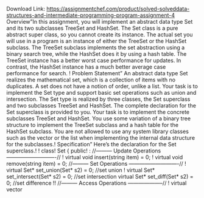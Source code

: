 Download Link: https://assignmentchef.com/product/solved-solveddata-structures-and-intermediate-programming-program-assignment-4
<br>
Overview”In this assignment, you will implement an abstract data type Set and its two subclasses TreeSet and HashSet. The Set class is a pure abstract super class, so you cannot create its instance. The actual set you will use in a program is an instance of either the TreeSet or the HashSet subclass. The TreeSet subclass implements the set abstraction using a binary search tree, while the HashSet does it by using a hash table. The TreeSet instance has a better worst case performance for updates. In contrast, the HashSet instance has a much better average case performance for search. ! Problem Statement” An abstract data type Set realizes the mathematical set, which is a collection of items with no duplicates. A set does not have a notion of order, unlike a list. Your task is to implement the Set type and support basic set operations such as union and intersection. The Set type is realized by three classes, the Set superclass and two subclasses TreeSet and HashSet. The complete declaration for the Set superclass is provided to you. Your task is to implement the concrete subclasses TreeSet and HashSet. You use some variation of a binary tree structure to implement the TreeSet subclass and a hash table for the HashSet subclass. You are not allowed to use any system library classes such as the vector or the list when implementing the internal data structure for the subclasses.! Specification” Here’s the declaration for the Set superclass.! ! class! Set { public! : //——— Update Operations —————————-// ! virtual void insert(string item) = 0; ! virtual void remove(string item) = 0; //——— Set Operations —————————-// ! virtual Set* set_union(Set* s2) = 0; //set union ! virtual Set* set_intersect(Set* s2) = 0; //set intersection virtual Set* set_diff(Set* s2) = 0; //set difference !! //——— Access Operations ——————–// ! virtual vector